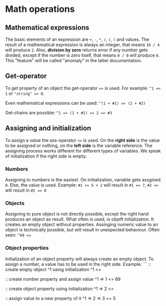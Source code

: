 # Math operations

## Mathematical expressions
The basic elements of an expression are
`+`, `-`, `*`, `/`, `(`, `)` and values.
The result of a mathematical expression is always an
integer, that means `10 / 4` will produce `2`.
Also, **division by zero** returns error if any number
gets divided, except if the number is zero itself,
that means `0 / 0` will produce `0`. This "feature"
will be called "anomaly" in the latter documentation.

## Get-operator
To get property of an object the get-operator `=>` is used.
For example: `^1 => 1` or `"string" => 0`.

Even mathematical expressions can be used:
`^(1 + #1) => (2 + #2)`

Get-chains are possible:
`^1 => (1 + #1) => 2 => #3`

## Assigning and initialization
To assign a value the ass-operator `<=` is used.
On the **right side** is the value to be assigned or nothing,
on the **left side** is the variable reference.
The assigning process works different for different types of variables.
We speak of initialization if the right side is empty.

### Numbers
Assigning to numbers is the easiest. On initialization,
variable gets assgined `0`. Else, the value is used. Example:
`#1 <= 5 + 2` will result in `#1 == 7`,
`#2 <=` will result in `#2 == 0`

### Objects
Assigning to pure object is not directly possible, except
the right hand produces an object as result. What often
is used, is objeft initialization. It creates an empty object
without properties. Assinging numeric value to an object is
technically possible, but will result in unexpected behaviour.
Often seen: `^69 <=`

### Object properties
Initialization of an object property will always create an empty object.
To assign a number, a value has to be used in the right side.
Example: ```
:: create empty object ^1 using initialization
^1 <=

:: create number property and assign value
^1 => 1 <= 69

:: create object property using initialization
^1 => 2 <=

:: assign value to a new property of it
^1 => 2 => 3 <= 5
```

